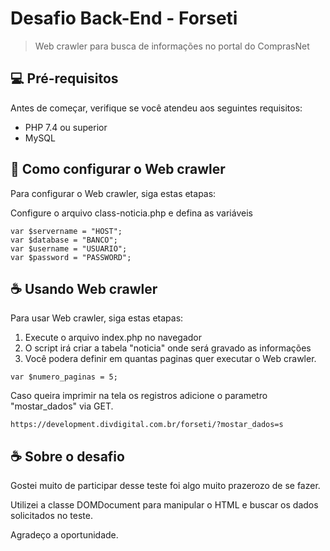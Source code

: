 # Desafio Back-End - Forseti

> Web crawler para busca de informações no portal do ComprasNet

## 💻 Pré-requisitos

Antes de começar, verifique se você atendeu aos seguintes requisitos:

* PHP 7.4 ou superior 
* MySQL

## 🚀 Como configurar o Web crawler

Para configurar o Web crawler, siga estas etapas:

Configure o arquivo class-noticia.php e defina as variáveis
```
var $servername = "HOST";
var $database = "BANCO";
var $username = "USUARIO";
var $password = "PASSWORD";
```

## ☕ Usando Web crawler

Para usar Web crawler, siga estas etapas:

1. Execute o arquivo index.php no navegador
2. O script irá criar a tabela "noticia" onde será gravado as informações
3. Você podera definir em quantas paginas quer executar o  Web crawler.
```
var $numero_paginas = 5;
```

Caso queira imprimir na tela os registros adicione o parametro "mostar_dados" via GET.
```
https://development.divdigital.com.br/forseti/?mostar_dados=s
```

## ☕ Sobre o desafio
Gostei muito de participar desse teste foi algo muito prazerozo de se fazer.

Utilizei a classe DOMDocument para manipular o HTML e buscar os dados solicitados no teste. 

Agradeço a oportunidade.